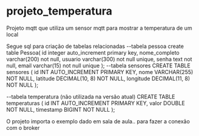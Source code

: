 # projeto_temperatura
Projeto mqtt que utiliza um sensor mqtt para mostrar a temperatura de um local

Segue sql para criação de tabelas relacionadas
--tabela pessoa
create table Pessoa(
id integer auto_increment primary key,
nome_completo varchar(200) not null,
usuario varchar(300) not null unique,
senha text not null, 
email varchar(15) not null unique
);
--tabela sensores 
CREATE TABLE sensores (
    id INT AUTO_INCREMENT PRIMARY KEY,
    nome VARCHAR(255) NOT NULL,
    latitude DECIMAL(10, 8) NOT NULL,
    longitude DECIMAL(11, 8) NOT NULL
);

--tabela temperatura (não utilizada na versão atual)
CREATE TABLE temperaturas (
    id INT AUTO_INCREMENT PRIMARY KEY,
    valor DOUBLE NOT NULL,
    timestamp BIGINT NOT NULL
);

O projeto importa o exemplo dado em sala de aula.. para fazer a conexão com o broker 
